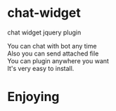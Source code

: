# chat-widget
chat widget jquery plugin

You can chat with bot any time <br/>
Also you can send attached file <br/>
You can plugin anywhere you want <br/>
It's very easy to install. <br/>

<h1>Enjoying</h1>


